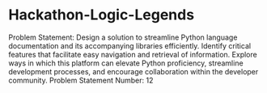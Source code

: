 # Hackathon-Logic-Legends
Problem Statement:
Design a solution to streamline Python language documentation and its accompanying libraries efficiently. Identify critical features that facilitate easy
navigation and retrieval of information. Explore ways in which this platform can elevate Python proficiency, streamline development processes, and
encourage collaboration within the developer community.
Problem Statement Number:
12
